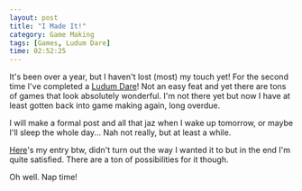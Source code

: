 ```yaml
---
layout: post
title: "I Made It!"
category: Game Making
tags: [Games, Ludum Dare]
time: 02:52:25
---
```

It's been over a year, but I haven't lost (most) my touch yet! For the second time I've completed a [Ludum Dare](http://www.ludumdare.com/)! Not an easy feat and yet there are tons of games that look absolutely wonderful. I'm not there yet but now I have at least gotten back into game making again, long overdue.

I will make a formal post and all that jaz when I wake up tomorrow, or maybe I'll sleep the whole day... Nah not really, but at least a while.

[Here](http://www.ludumdare.com/compo/ludum-dare-20/?action=preview&uid=1895)'s my entry btw, didn't turn out the way I wanted it to but in the end I'm quite satisfied. There are a ton of possibilities for it though.

Oh well. Nap time!

